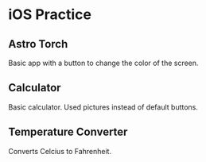 # iOS Practice

## Astro Torch

Basic app with a button to change the color of the screen.

## Calculator

Basic calculator. Used pictures instead of default buttons.

## Temperature Converter

Converts Celcius to Fahrenheit.
